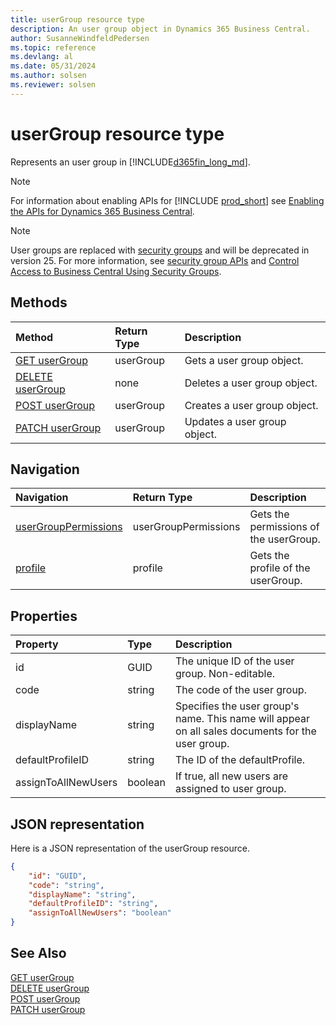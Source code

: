```yaml
---
title: userGroup resource type
description: An user group object in Dynamics 365 Business Central.
author: SusanneWindfeldPedersen
ms.topic: reference
ms.devlang: al
ms.date: 05/31/2024
ms.author: solsen
ms.reviewer: solsen
---
```


# userGroup resource type

<!-- START>DO_NOT_EDIT -->
<!-- IMPORTANT:Do not edit any of the content between here and the END>DO_NOT_EDIT. -->
Represents an user group in [!INCLUDE[d365fin_long_md](../../includes/d365fin_long_md.md)].

> [!NOTE]
> For information about enabling APIs for [!INCLUDE [prod_short](../../includes/prod_short.md)] see [Enabling the APIs for Dynamics 365 Business Central](../../api-reference/v2.0/enabling-apis-for-dynamics-nav.md).

> [!NOTE]  
> User groups are replaced with [security groups](../../upgrade/deprecated-features-user-groups.md) and will be deprecated in version 25. For more information, see [security group APIs](../resources/dynamics_securitygroup.md) and [Control Access to Business Central Using Security Groups](/dynamics365/business-central/ui-security-groups).

## Methods

| Method | Return Type|Description |
|:--------------------|:-----------|:-------------------------|
|[GET userGroup](../api/dynamics_usergroup_get.md)|userGroup|Gets a user group object.|
|[DELETE userGroup](../api/dynamics_usergroup_delete.md)|none|Deletes a user group object.|
|[POST userGroup](../api/dynamics_usergroup_create.md)|userGroup|Creates a user group object.|
|[PATCH userGroup](../api/dynamics_usergroup_update.md)|userGroup|Updates a user group object.|


## Navigation

| Navigation |Return Type| Description |
|:----------|:----------|:-----------------|
|[userGroupPermissions](dynamics_usergrouppermission.md)|userGroupPermissions |Gets the permissions of the userGroup.|
|[profile](dynamics_profile.md)|profile |Gets the profile of the userGroup.|

## Properties

| Property           | Type   |Description     |
|:-------------------|:-------|:---------------|
|id|GUID|The unique ID of the user group. Non-editable.|
|code|string|The code of the user group.|
|displayName|string|Specifies the user group's name. This name will appear on all sales documents for the user group.|
|defaultProfileID|string|The ID of the defaultProfile.|
|assignToAllNewUsers|boolean|If true, all new users are assigned to user group.|

## JSON representation

Here is a JSON representation of the userGroup resource.


```json
{
    "id": "GUID",
    "code": "string",
    "displayName": "string",
    "defaultProfileID": "string",
    "assignToAllNewUsers": "boolean"
}
```
<!-- IMPORTANT: END>DO_NOT_EDIT -->

## See Also
[GET userGroup](../api/dynamics_usergroup_get.md)  
[DELETE userGroup](../api/dynamics_usergroup_delete.md)  
[POST userGroup](../api/dynamics_usergroup_create.md)   
[PATCH userGroup](../api/dynamics_usergroup_update.md)  
